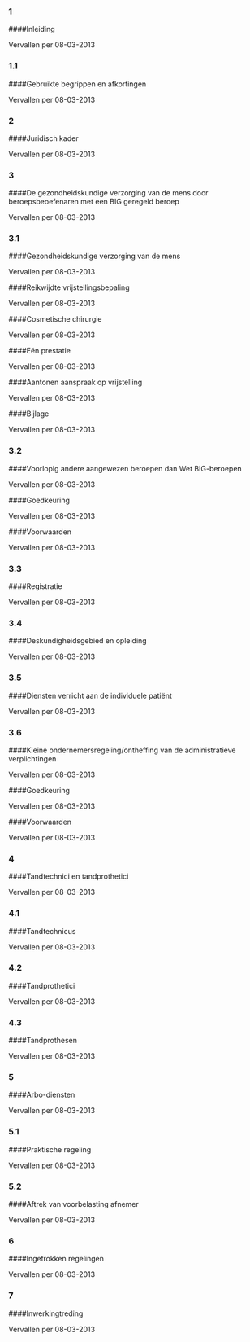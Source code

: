 <meta http-equiv='Content-Type' content='text/html; charset=utf-8' />

### 1  

####Inleiding

Vervallen per 08-03-2013 

### 1.1  

####Gebruikte begrippen en afkortingen

Vervallen per 08-03-2013 

### 2  

####Juridisch kader

Vervallen per 08-03-2013 

### 3  

####De gezondheidskundige verzorging van de mens door beroepsbeoefenaren met een BIG geregeld beroep

Vervallen per 08-03-2013 

### 3.1  

####Gezondheidskundige verzorging van de mens

Vervallen per 08-03-2013 

####Reikwijdte vrijstellingsbepaling

Vervallen per 08-03-2013 

####Cosmetische chirurgie

Vervallen per 08-03-2013 

####Eén prestatie

Vervallen per 08-03-2013 

####Aantonen aanspraak op vrijstelling

Vervallen per 08-03-2013 

####Bijlage

Vervallen per 08-03-2013 

### 3.2  

####Voorlopig andere aangewezen beroepen dan Wet BIG-beroepen

Vervallen per 08-03-2013 

####Goedkeuring

Vervallen per 08-03-2013 

####Voorwaarden

Vervallen per 08-03-2013 

### 3.3  

####Registratie

Vervallen per 08-03-2013 

### 3.4  

####Deskundigheidsgebied en opleiding

Vervallen per 08-03-2013 

### 3.5  

####Diensten verricht aan de individuele patiënt

Vervallen per 08-03-2013 

### 3.6  

####Kleine ondernemersregeling/ontheffing van de administratieve verplichtingen

Vervallen per 08-03-2013 

####Goedkeuring

Vervallen per 08-03-2013 

####Voorwaarden

Vervallen per 08-03-2013 

### 4  

####Tandtechnici en tandprothetici

Vervallen per 08-03-2013 

### 4.1  

####Tandtechnicus

Vervallen per 08-03-2013 

### 4.2  

####Tandprothetici

Vervallen per 08-03-2013 

### 4.3  

####Tandprothesen

Vervallen per 08-03-2013 

### 5  

####Arbo-diensten

Vervallen per 08-03-2013 

### 5.1  

####Praktische regeling

Vervallen per 08-03-2013 

### 5.2  

####Aftrek van voorbelasting afnemer

Vervallen per 08-03-2013 

### 6  

####Ingetrokken regelingen

Vervallen per 08-03-2013 

### 7  

####Inwerkingtreding

Vervallen per 08-03-2013 


